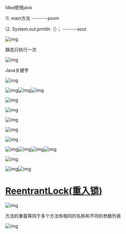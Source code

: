 Idea使用java

\1. main方法 --------psvm

\2. System.out.println（）；  -------sout

![img](file:///C:\Users\lenovo\AppData\Local\Temp\ksohtml4044\wps34.jpg) 

静态只执行一次

![img](file:///C:\Users\lenovo\AppData\Local\Temp\ksohtml4044\wps35.jpg) 

Java关键字

![img](file:///C:\Users\lenovo\AppData\Local\Temp\ksohtml4044\wps36.jpg) 

![img](file:///C:\Users\lenovo\AppData\Local\Temp\ksohtml4044\wps37.jpg)![img](file:///C:\Users\lenovo\AppData\Local\Temp\ksohtml4044\wps38.jpg)![img](file:///C:\Users\lenovo\AppData\Local\Temp\ksohtml4044\wps39.jpg) 

![img](file:///C:\Users\lenovo\AppData\Local\Temp\ksohtml4044\wps40.jpg) 

![img](file:///C:\Users\lenovo\AppData\Local\Temp\ksohtml4044\wps41.jpg) 

![img](file:///C:\Users\lenovo\AppData\Local\Temp\ksohtml4044\wps42.jpg) 

![img](file:///C:\Users\lenovo\AppData\Local\Temp\ksohtml4044\wps43.jpg) 

![img](file:///C:\Users\lenovo\AppData\Local\Temp\ksohtml4044\wps44.jpg) 

![img](file:///C:\Users\lenovo\AppData\Local\Temp\ksohtml4044\wps45.jpg)![img](file:///C:\Users\lenovo\AppData\Local\Temp\ksohtml4044\wps46.jpg)![img](file:///C:\Users\lenovo\AppData\Local\Temp\ksohtml4044\wps47.jpg)![img](file:///C:\Users\lenovo\AppData\Local\Temp\ksohtml4044\wps48.jpg) 

 

![img](file:///C:\Users\lenovo\AppData\Local\Temp\ksohtml4044\wps49.jpg) 

![img](file:///C:\Users\lenovo\AppData\Local\Temp\ksohtml4044\wps50.jpg)![img](file:///C:\Users\lenovo\AppData\Local\Temp\ksohtml4044\wps51.jpg) 

 

 

 

# [ReentrantLock(重入锁)](https://www.cnblogs.com/takumicx/p/9338983.html)

 

 

![img](file:///C:\Users\lenovo\AppData\Local\Temp\ksohtml4044\wps52.jpg) 

 

方法的重载等同于多个方法有相同的名称和不同的参数列表

![img](file:///C:\Users\lenovo\AppData\Local\Temp\ksohtml4044\wps53.jpg) 